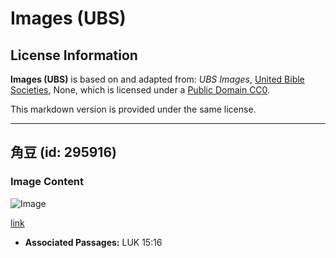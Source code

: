 # Images (UBS)

## License Information

**Images (UBS)** is based on and adapted from: _UBS Images_, [United Bible Societies](https://unitedbiblesocieties.org/), None, which is licensed under a [Public Domain CC0](https://creativecommons.org/public-domain/cc0/).

This markdown version is provided under the same license.



--------------------------------

## 角豆 (id: 295916)

### Image Content

![Image](https://cdn.aquifer.bible/aquifer-content/resources/Media/WEB-0110_carob.jpg)

[link](https://cdn.aquifer.bible/aquifer-content/resources/Media/WEB-0110_carob.jpg)

* **Associated Passages:** LUK 15:16

